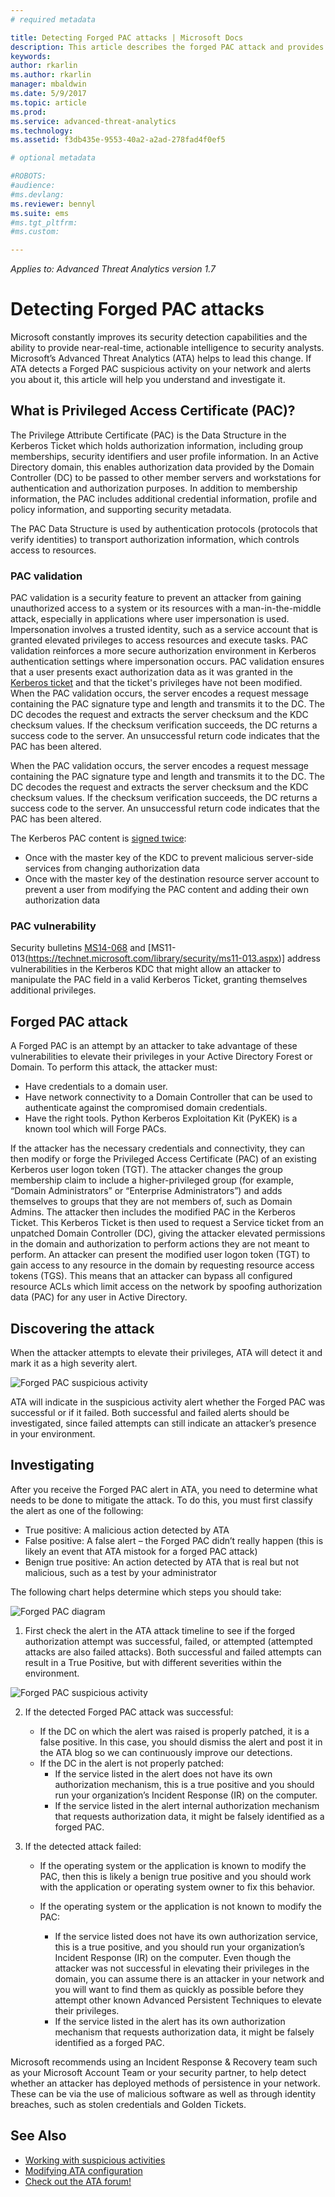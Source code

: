 ```yaml
---
# required metadata

title: Detecting Forged PAC attacks | Microsoft Docs
description: This article describes the forged PAC attack and provides mitigation instructions when this threat is detected on your network.
keywords:
author: rkarlin
ms.author: rkarlin
manager: mbaldwin
ms.date: 5/9/2017
ms.topic: article
ms.prod:
ms.service: advanced-threat-analytics
ms.technology:
ms.assetid: f3db435e-9553-40a2-a2ad-278fad4f0ef5

# optional metadata

#ROBOTS:
#audience:
#ms.devlang:
ms.reviewer: bennyl
ms.suite: ems
#ms.tgt_pltfrm:
#ms.custom:

---
```


*Applies to: Advanced Threat Analytics version 1.7*

# Detecting Forged PAC attacks

Microsoft constantly improves its security detection capabilities and the ability to provide near-real-time, actionable intelligence to security analysts. Microsoft’s Advanced Threat Analytics (ATA) helps to lead this change. 
If ATA detects a Forged PAC suspicious activity on your network and alerts you about it, this article will help you understand and investigate it.

## What is Privileged Access Certificate (PAC)?

The Privilege Attribute Certificate (PAC) is the Data Structure in the Kerberos Ticket which holds authorization information, including group memberships, security identifiers and user profile information. In an Active Directory domain, this enables authorization data provided by the Domain Controller (DC) to be passed to other member servers and workstations for authentication and authorization purposes. In addition to membership information, the PAC includes additional credential information, profile and policy information, and supporting security metadata. 

The PAC Data Structure is used by authentication protocols (protocols that verify identities) to transport authorization information, which controls access to resources.

### PAC validation

PAC validation is a security feature to prevent an attacker from gaining unauthorized access to a system or its resources with a man-in-the-middle attack, especially in applications where user impersonation is used. Impersonation involves a trusted identity, such as a service account that is granted elevated privileges to access resources and execute tasks. PAC validation reinforces a more secure authorization environment in Kerberos authentication settings where impersonation occurs. PAC validation ensures that a user presents exact authorization data as it was granted in the [Kerberos ticket](https://blogs.msdn.microsoft.com/openspecification/2009/04/24/understanding-microsoft-kerberos-pac-validation/) and that the ticket's privileges have not been modified.
When the PAC validation occurs, the server encodes a request message containing the PAC signature type and length and transmits it to the DC. The DC decodes the request and extracts the server checksum and the KDC checksum values. If the checksum verification succeeds, the DC returns a success code to the server. An unsuccessful return code indicates that the PAC has been altered. 

When the PAC validation occurs, the server encodes a request message containing the PAC signature type and length and transmits it to the DC. The DC decodes the request and extracts the server checksum and the KDC checksum values. If the checksum verification succeeds, the DC returns a success code to the server. An unsuccessful return code indicates that the PAC has been altered. 

The Kerberos PAC content is [signed twice](http://searchwindowsserver.techtarget.com/feature/Advanced-Kerberos-topics-From-authentication-to-authorization#goTOC): 
- Once with the master key of the KDC to prevent malicious server-side services from changing authorization data
- Once with the master key of the destination resource server account to prevent a user from modifying the PAC content and adding their own authorization data

### PAC vulnerability
Security bulletins [MS14-068](https://technet.microsoft.com/library/security/MS14-068.aspx) and [MS11-013(https://technet.microsoft.com/library/security/ms11-013.aspx)] address vulnerabilities in the Kerberos KDC that might allow an attacker to manipulate the PAC field in a valid Kerberos Ticket, granting themselves additional privileges.

## Forged PAC attack

A Forged PAC is an attempt by an attacker to take advantage of these vulnerabilities to elevate their privileges in your Active Directory Forest or Domain. To perform this attack, the attacker must:
-	Have credentials to a domain user.
-	Have network connectivity to a Domain Controller that can be used to authenticate against the compromised domain credentials.
-	Have the right tools. Python Kerberos Exploitation Kit (PyKEK) is a known tool which will Forge PACs.

If the attacker has the necessary credentials and connectivity, they can then modify or forge the Privileged Access Certificate (PAC) of an existing Kerberos user logon token (TGT). The attacker changes the group membership claim to include a higher-privileged group (for example, “Domain Administrators” or “Enterprise Administrators”) and adds themselves to groups that they are not members of, such as Domain Admins. The attacker then includes the modified PAC in the Kerberos Ticket. This Kerberos Ticket is then used to request a Service ticket from an unpatched Domain Controller (DC), giving the attacker elevated permissions in the domain and authorization to perform actions they are not meant to perform. 
An attacker can present the modified user logon token (TGT) to gain access to any resource in the domain by requesting resource access tokens (TGS). This means that an attacker can bypass all configured resource ACLs which limit access on the network by spoofing authorization data (PAC) for any user in Active Directory.

## Discovering the attack
When the attacker attempts to elevate their privileges, ATA will detect it and mark it as a high severity alert.

![Forged PAC suspicious activity](./media/forged-pac-sa.png)

ATA will indicate in the suspicious activity alert whether the Forged PAC was successful or if it failed. Both successful and failed alerts should be investigated, since failed attempts can still indicate an attacker’s presence in your environment.

## Investigating
After you receive the Forged PAC alert in ATA, you need to determine what needs to be done to mitigate the attack. To do this, you must first classify the alert as one of the following: 
-	True positive: A malicious action detected by ATA
-	False positive: A false alert – the Forged PAC didn’t really happen (this is likely an event that ATA mistook for a forged PAC attack)
-	Benign true positive: An action detected by ATA that is real but not malicious, such as a test by your administrator

The following chart helps determine which steps you should take:

![Forged PAC diagram](./media/forged-pac-diagram.png)

1. First check the alert in the ATA attack timeline to see if the forged authorization attempt was successful, failed, or attempted (attempted attacks are also failed attacks). Both successful and failed attempts can result in a True Positive, but with different severities within the environment.
 
 ![Forged PAC suspicious activity](./media/forged-pac-attempted.png)


2.	If the detected Forged PAC attack was successful:
    -	If the DC on which the alert was raised is properly patched, it is a false positive. In this case, you should dismiss the alert and post it in the ATA blog so we can continuously improve our detections. 
    -	If the DC in the alert is not properly patched:
        -	If the service listed in the alert does not have its own authorization mechanism, this is a true positive and you should run your organization’s Incident Response (IR) on the computer. 
        -	If the service listed in the alert internal authorization mechanism that requests authorization data, it might be falsely identified as a forged PAC. 

3.	If the detected attack failed:
    -	If the operating system or the application is known to modify the PAC, then this is likely a benign true positive and you should work with the application or operating system owner to fix this behavior.

    -	If the operating system or the application is not known to modify the PAC: 

        -	If the service listed does not have its own authorization service, this is a true positive, and you should run your organization’s Incident Response (IR) on the computer. Even though the attacker was not successful in elevating their privileges in the domain, you can assume there is an attacker in your network and you will want to find them as quickly as possible before they attempt other known Advanced Persistent Techniques to elevate their privileges. 
        -	If the service listed in the alert has its own authorization mechanism that requests authorization data, it might be falsely identified as a forged PAC.


Microsoft recommends using an Incident Response & Recovery team such as your Microsoft Account Team or your security partner, to help detect whether an attacker has deployed methods of persistence in your network. These can be via the use of malicious software as well as through identity breaches, such as stolen credentials and Golden Tickets.


## See Also
- [Working with suspicious activities](working-with-suspicious-activities.md)
- [Modifying ATA configuration](modifying-ata-configuration.md)
- [Check out the ATA forum!](https://social.technet.microsoft.com/Forums/security/home?forum=mata)
